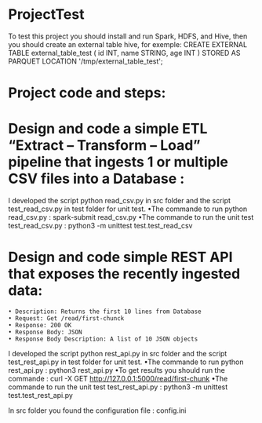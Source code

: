 # ProjectTest

To test this project you should install and run Spark, HDFS, and Hive, then you should create an external table hive, for exemple:
CREATE EXTERNAL TABLE external_table_test
(
  id INT,
  name STRING,
  age INT
)
STORED AS PARQUET
LOCATION '/tmp/external_table_test';

# Project code and steps:
# Design and code a simple ETL “Extract – Transform – Load” pipeline that ingests 1 or multiple CSV files into a Database :
I developed the script python read_csv.py in src folder and the script test_read_csv.py in test folder for unit test.
    •The commande to run python read_csv.py : spark-submit read_csv.py
    •The commande to run the unit test test_read_csv.py : python3 -m unittest test.test_read_csv

# Design and code simple REST API that exposes the recently ingested data:
    • Description: Returns the first 10 lines from Database
    • Request: Get /read/first-chunck
    • Response: 200 OK
    • Response Body: JSON
    • Response Body Description: A list of 10 JSON objects
I developed the script python rest_api.py in src folder and the script test_rest_api.py in test folder for unit test.
    •The commande to run python rest_api.py : python3 rest_api.py
    •To get results you should run the commande : curl -X GET http://127.0.0.1:5000/read/first-chunk
    •The commande to run the unit test test_rest_api.py : python3 -m unittest test.test_rest_api.py

In src folder you found the configuration file : config.ini


